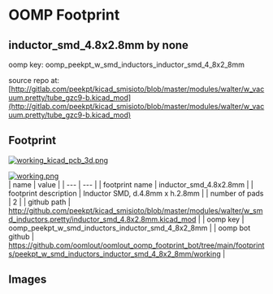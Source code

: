 # OOMP Footprint  
## inductor_smd_4.8x2.8mm  by none  
  
oomp key: oomp_peekpt_w_smd_inductors_inductor_smd_4_8x2_8mm  
  
source repo at: [http://gitlab.com/peekpt/kicad_smisioto/blob/master/modules/walter/w_vacuum.pretty/tube_gzc9-b.kicad_mod](http://gitlab.com/peekpt/kicad_smisioto/blob/master/modules/walter/w_vacuum.pretty/tube_gzc9-b.kicad_mod)  
## Footprint  
  
[![working_kicad_pcb_3d.png](working_kicad_pcb_3d_600.png)](working_kicad_pcb_3d.png)  
  
[![working.png](working_600.png)](working.png)  
| name | value | 
| --- | --- | 
| footprint name | inductor_smd_4.8x2.8mm | 
| footprint description | Inductor SMD, d.4.8mm x h.2.8mm | 
| number of pads | 2 | 
| github path | http://github.com/peekpt/kicad_smisioto/blob/master/modules/walter/w_smd_inductors.pretty/inductor_smd_4.8x2.8mm.kicad_mod | 
| oomp key | oomp_peekpt_w_smd_inductors_inductor_smd_4_8x2_8mm | 
| oomp bot github | https://github.com/oomlout/oomlout_oomp_footprint_bot/tree/main/footprints/peekpt_w_smd_inductors_inductor_smd_4_8x2_8mm/working | 
## Images  
